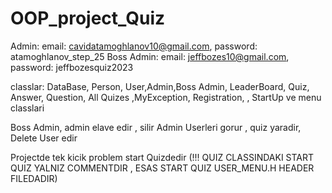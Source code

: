 # OOP_project_Quiz

Admin: email: cavidatamoghlanov10@gmail.com, password: atamoghlanov_step_25
Boss Admin: email: jeffbozes10@gmail.com, password: jeffbozesquiz2023

classlar: DataBase, Person, User,Admin,Boss Admin, LeaderBoard, Quiz, Answer, Question, All Quizes ,MyException, Registration, , StartUp ve menu classlari

Boss Admin, admin elave edir , silir
Admin Userleri gorur , quiz yaradir, Delete User edir

Projectde tek kicik problem start Quizdedir (!!! QUIZ CLASSINDAKI START QUIZ YALNIZ COMMENTDIR , ESAS START QUIZ USER_MENU.H HEADER FILEDADIR)

